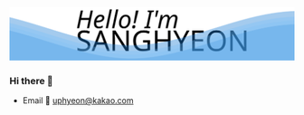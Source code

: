 <p align='cneter'>
  <img src='https://raw.githubusercontent.com/4anghyeon/4anghyeon/fd2d04e45ca100206957c6b64af668201ffec01a/background.svg' />
</p>

### Hi there 👋

- Email 📧 uphyeon@kakao.com
